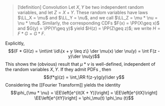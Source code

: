 >[!definition] Convolution
>Let $X,Y$ be two independent random variables, and let $Z = X + Y$. These random variables have laws $\LL_X = \mu$ and $\LL_Y = \nu$, and we call $\LL_Z = \mu * \nu = \nu * \mu$. Similarly, the corresponding CDFs $F(x) = \PP(X\geq x)$ and $G(y) = \PP(Y\geq y)$ yield $H(z) = \PP(Z\geq z)$; we write $H = F * G = G * F$.

Explicitly,
$$(F * G)(z) = \int\int \id\{x + y \leq z\} \der \mu(x) \der \nu(y) = \int F(z - y)\der \nu(y)$$
This shows the (obvious) result that $\mu*\nu$ is well-defined, independent of the random variables $X,Y$. If they admit PDFs , then
$$(f*g)(z) = \int_\RR f(z-y)g(y)\der y$$
Considering the [[Fourier Transform]] yields the identity
$$\phi_{\mu * \nu} = \EE\left[e^{it(X + Y)}\right] = \EE\left[e^{itX}\right] \EE\left[e^{itY}\right] = \phi_\mu(t) \phi_\nu (t)$$